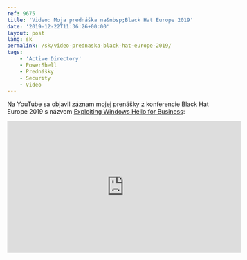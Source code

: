 ```yaml
---
ref: 9675
title: 'Video: Moja prednáška na&nbsp;Black Hat Europe 2019'
date: '2019-12-22T11:36:26+00:00'
layout: post
lang: sk
permalink: /sk/video-prednaska-black-hat-europe-2019/
tags:
    - 'Active Directory'
    - PowerShell
    - Prednášky
    - Security
    - Video
---
```


Na YouTube sa objavil záznam mojej prenášky z konferencie Black Hat Europe 2019 s názvom [Exploiting Windows Hello for Business](https://www.blackhat.com/eu-19/briefings/schedule/#exploiting-windows-hello-for-business-17260):

<iframe allow="accelerometer; autoplay; encrypted-media; gyroscope; picture-in-picture" allowfullscreen="" frameborder="0" height="304" src="https://www.youtube.com/embed/u22XC01ewn0?feature=oembed" width="540"></iframe>